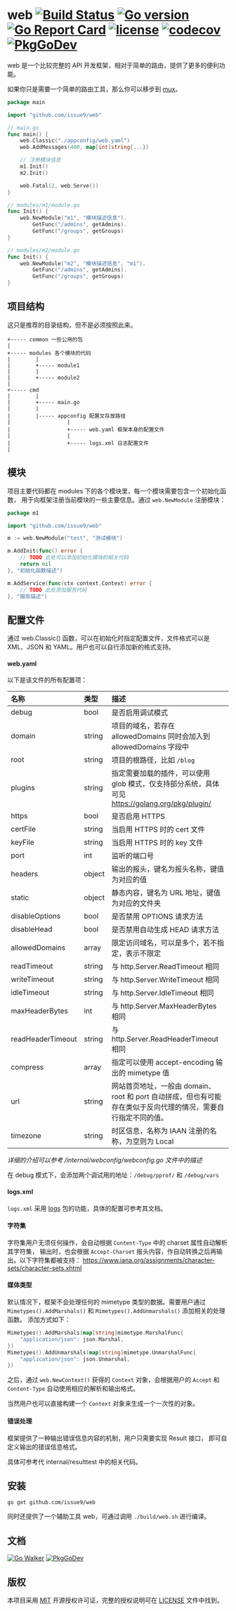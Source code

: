 web
[![Build Status](https://travis-ci.org/issue9/web.svg?branch=master)](https://travis-ci.org/issue9/web)
[![Go version](https://img.shields.io/badge/Go-1.13-brightgreen.svg?style=flat)](https://golang.org)
[![Go Report Card](https://goreportcard.com/badge/github.com/issue9/web)](https://goreportcard.com/report/github.com/issue9/web)
[![license](https://img.shields.io/badge/license-MIT-brightgreen.svg?style=flat)](https://opensource.org/licenses/MIT)
[![codecov](https://codecov.io/gh/issue9/web/branch/master/graph/badge.svg)](https://codecov.io/gh/issue9/web)
[![PkgGoDev](https://pkg.go.dev/badge/github.com/issue9/web)](https://pkg.go.dev/github.com/issue9/web)
======

web 是一个比较完整的 API 开发框架，相对于简单的路由，提供了更多的便利功能。

如果你只是需要一个简单的路由工具，那么你可以移步到 [mux](https://github.com/issue9/mux)。

```go
package main

import "github.com/issue9/web"

// main.go
func main() {
    web.Classic("./appconfig/web.yaml")
    web.AddMessages(400, map[int]string{...})

    // 注册模块信息
    m1.Init()
    m2.Init()

    web.Fatal(2, web.Serve())
}

// modules/m1/module.go
func Init() {
    web.NewModule("m1", "模块描述信息").
        GetFunc("/admins", getAdmins).
        GetFunc("/groups", getGroups)
}

// modules/m2/module.go
func Init() {
    web.NewModule("m2", "模块描述信息", "m1").
        GetFunc("/admins", getAdmins).
        GetFunc("/groups", getGroups)
}
```

项目结构
---

这只是推荐的目录结构，但不是必须按照此来。

```text
+----- common 一些公用的包
|
+----- modules 各个模块的代码
|        |
|        +----- module1
|        |
|        +----- module2
|
+----- cmd
|        |
|        +----- main.go
|        |
|        |----- appconfig 配置文存放路径
|                  |
|                  +----- web.yaml 框架本身的配置文件
|                  |
|                  +----- logs.xml 日志配置文件
|
```

模块
---

项目主要代码都在 modules 下的各个模块里，每一个模块需要包含一个初始化函数，
用于向框架注册当前模块的一些主要信息。通过 `web.NewModule` 注册模块：

```go
package m1

import "github.com/issue9/web"

m := web.NewModule("test", "测试模块")

m.AddInit(func() error {
    // TODO 此处可以添加初始化模块的相关代码
    return nil
}, "初始化函数描述")

m.AddService(func(ctx context.Context) error {
    // TODO 此处添加服务代码
}, "服务描述")
```

配置文件
---

通过 web.Classic() 函数，可以在初始化时指定配置文件，文件格式可以是 XML、JSON 和
YAML。用户也可以自行添加新的格式支持。

#### web.yaml

以下是该文件的所有配置项：

| 名称              | 类型   | 描述
|:------------------|:-------|:-----
| debug             | bool   | 是否启用调试模式
| domain            | string | 项目的域名，若存在 allowedDomains 同时会加入到 allowedDomains 字段中
| root              | string | 项目的根路径，比如 `/blog`
| plugins           | string | 指定需要加载的插件，可以使用 glob 模式，仅支持部分系统，具体可见 https://golang.org/pkg/plugin/
| https             | bool   | 是否启用 HTTPS
| certFile          | string | 当启用 HTTPS 时的 cert 文件
| keyFile           | string | 当启用 HTTPS 时的 key 文件
| port              | int    | 监听的端口号
| headers           | object | 输出的报头，键名为报头名称，键值为对应的值
| static            | object | 静态内容，键名为 URL 地址，键值为对应的文件夹
| disableOptions    | bool   | 是否禁用 OPTIONS 请求方法
| disableHead       | bool   | 是否禁用自动生成 HEAD 请求方法
| allowedDomains    | array  | 限定访问域名，可以是多个，若不指定，表示不限定
| readTimeout       | string | 与 http.Server.ReadTimeout 相同
| writeTimeout      | string | 与 http.Server.WriteTimeout 相同
| idleTimeout       | string | 与 http.Server.IdleTimeout 相同
| maxHeaderBytes    | int    | 与 http.Server.MaxHeaderBytes 相同
| readHeaderTimeout | string | 与 http.Server.ReadHeaderTimeout 相同
| compress          | array  | 指定可以使用 accept-encoding 输出的 mimetype 值
| url               | string | 网站首页地址，一般由 domain、root 和 port 自动拼成，但也有可能存在类似于反向代理的情况，需要自行指定不同的值。
| timezone          | string | 时区信息，名称为 IAAN 注册的名称，为空则为 Local

*详细的介绍可以参考 /internal/webconfig/webconfig.go 文件中的描述*

在 debug 模式下，会添加两个调试用的地址：`/debug/pprof/` 和 `/debug/vars`

#### logs.xml

`logs.xml` 采用 [logs](https://github.com/issue9/logs) 包的功能，具体的配置可参考其文档。

#### 字符集

字符集用户无须任何操作，会自动根据 `Content-Type` 中的 charset 属性自动解析其字符集，
输出时，也会根据 `Accept-Charset` 报头内容，作自动转换之后再输出。以下字符集都被支持：
<https://www.iana.org/assignments/character-sets/character-sets.xhtml>

#### 媒体类型

默认情况下，框架不会处理任何的 mimetype 类型的数据。需要用户通过
`Mimetypes().AddMarshals()` 和 `Mimetypes().AddUnmarshals()` 添加相关的处理函数。
添加方式如下：

```go
Mimetypes().AddMarshals(map[string]mimetype.MarshalFunc{
    "application/json": json.Marshal,
})
Mimetypes().AddUnmarshals(map[string]mimetype.UnmarshalFunc{
    "application/json": json.Unmarshal,
})
```

之后，通过 `web.NewContext()` 获得的 `Context` 对象，会根据用户的
`Accept` 和 `Content-Type` 自动使用相应的解析和输出格式。

当然用户也可以直接构建一个 `Context` 对象来生成一个一次性的对象。

#### 错误处理

框架提供了一种输出错误信息内容的机制，用户只需要实现 Result 接口，
即可自定义输出的错误信息格式。

具体可参考代 internal/resulttest 中的相关代码。

安装
---

```shell
go get github.com/issue9/web
```

同时还提供了一个辅助工具 web，可通过调用 `./build/web.sh` 进行编译。

文档
----

[![Go Walker](https://gowalker.org/api/v1/badge)](https://gowalker.org/github.com/issue9/web)
[![PkgGoDev](https://pkg.go.dev/badge/github.com/issue9/web)](https://pkg.go.dev/github.com/issue9/web)

版权
---

本项目采用 [MIT](https://opensource.org/licenses/MIT) 开源授权许可证，完整的授权说明可在 [LICENSE](LICENSE) 文件中找到。
